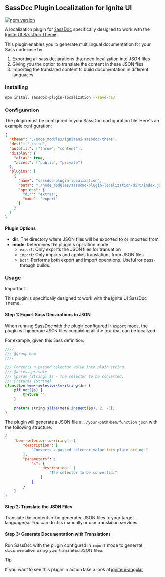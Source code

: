 ## SassDoc Plugin Localization for Ignite UI
[![npm version](https://badge.fury.io/js/sassdoc-plugin-localization.svg)](https://badge.fury.io/js/sassdoc-plugin-localization)

A localization plugin for [SassDoc](http://sassdoc.com/) specifically designed to work with the [Ignite UI SassDoc Theme](https://github.com/IgniteUI/igniteui-sassdoc-theme).

This plugin enables you to generate multilingual documentation for your Sass codebase by:
1. Exporting all sass declarations that need localization into JSON files
2. Giving you the option to translate the content in these JSON files
3. Importing the translated content to build documentation in different languages

### Installing

```sh
npm install sassdoc-plugin-localization --save-dev
```

### Configuration

The plugin must be configured in your SassDoc configuration file. Here's an example configuration:

```json
{
  "theme": "./node_modules/igniteui-sassdoc-theme",
  "dest": "./site",
  "autofill": ["throw", "content"],
  "display": {
    "alias": true,
    "access": ["public", "private"]
  },
  "plugins": [
    {
      "name": "sassdoc-plugin-localization",
      "path": "./node_modules/sassdoc-plugin-localization/dist/index.js",
      "options": {
        "dir": "extras",
        "mode": "export"
      }
    }
  ]
}
```

#### Plugin Options

- **dir**: The directory where JSON files will be exported to or imported from
- **mode**: Determines the plugin's operation mode
  - `export`: Only exports the JSON files for translation
  - `import`: Only imports and applies translations from JSON files
  - `both`: Performs both export and import operations. Useful for pass-through builds.

### Usage

> [!IMPORTANT]
> This plugin is specifically designed to work with the Ignite UI SassDoc Theme.

#### Step 1: Export Sass Declarations to JSON

When running SassDoc with the plugin configured in `export` mode, the plugin will generate JSON files containing all the text that can be localized.

For example, given this Sass definition:

```scss
////
/// @group bem
////

/// Converts a passed selector value into plain string.
/// @access private
/// @param {String} $s - The selector to be converted.
/// @returns {String}
@function bem--selector-to-string($s) {
    @if not($s) {
        @return '';
    }

    @return string.slice(meta.inspect($s), 2, -3);
}
```

The plugin will generate a JSON file at `./your-path/bem/function.json` with the following structure:

```json
{
    "bem--selector-to-string": {
        "description": [
            "Converts a passed selector value into plain string."
        ],
        "parameters": {
            "s": {
                "description": [
                    "The selector to be converted."
                ]
            }
        }
    }
}
```

#### Step 2: Translate the JSON Files

Translate the content in the generated JSON files to your target language(s). You can do this manually or use translation services.

#### Step 3: Generate Documentation with Translations

Run SassDoc with the plugin configured in `import` mode to generate documentation using your translated JSON files.

> [!TIP]
> If you want to see this plugin in action take a look at [igniteui-angular](https://github.com/IgniteUI/igniteui-angular)
